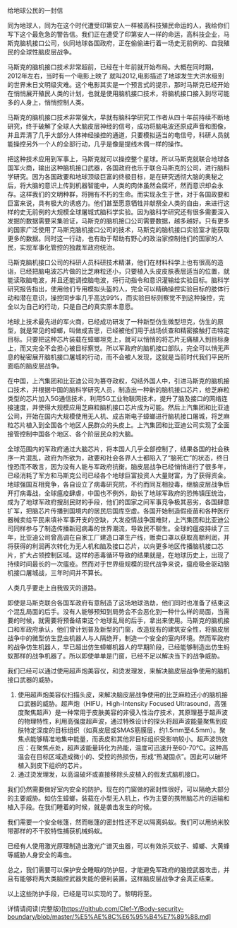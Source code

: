 给地球公民的一封信

同为地球人，同为在这个时代遭受印第安人一样被高科技殖民命运的人，我给你们写下这个最危急的警告信。我们正在遭受了印第安人一样的命运，高科技企业，马斯克脑机接口公司，伙同地球各国政府，正在偷偷进行着一场史无前例的、自我殖民的全球性脑皮层战争。

马斯克的脑机接口技术非常超前，已经在十年前就开始布局。大概在同时期，2012年左右，当时有一个电影上映了 就叫2012,电影描述了地球发生大洪水级别的世界末日文明级灾难。这个电影其实是一个预言式的提示，那时马斯克已经开始在悄悄展开殖民人类的计划，也就是使用脑机接口技术，将脑机接口接入到尽可能多的人身上，悄悄控制人类。

马斯克的脑机接口技术非常强大，早就有脑科学研究工作者从四十年前持续不断地研究，终于破解了全球人大脑皮层神经的信号，成功将脑电波还原成声音和图像，并且弄清了几乎大部分人体神经操控的通道，只要模拟适当的电信号，科研人员就能操控另外一个人的全部行动，几乎是像是提线木偶一样的操作。

把这种技术应用到军事上，马斯克就可以操控整个星球。所以马斯克就联合地球各国军火商，输出这种脑机接口武器，各国政府也乐于联合马斯克的公司，进行脑科学研究。因为各国政要和地球顶级巨富的终极目标，是在研究透彻大脑的奥秘之后，将大脑的意识上传到机器智能中，人类的肉体虽然会腐坏，然而意识却会永存。这样我们的文明种群，将拥有不朽的生命。而实现永生于世，对于各国政要和巨富来说，具有极大的诱惑力。他们甚至愿意牺牲并献祭全人类的自由，来进行这样的史无前例的大规模全球屠城式脑科学实验。因为脑科学研究还有很多需要深入发掘的数据需要采集验证，马斯克的脑机接口公司需要数据，越多越好。只有更多的国家广泛使用了马斯克脑机接口公司的技术，马斯克的脑机接口实验室才能获取更多的数据。同时这一行动，也有助于帮助有野心的政治家控制他们的国家的人民，实现军事化管控的独裁军政府统治。

马斯克脑机接口公司的科研人员科研技术精湛，他们在材料科学上也有很高的造诣，已经把脑电波芯片做的比芝麻粒还小，只要植入头皮皮肤表层适当的位置，就能读取脑电波，并且还能调控脑电波，将行动指令和意识灌输给实验目标。脑科学研究报告指出，使用他们专用模拟头盔的人，完全可以精确操控实验目标的肢体行动和潜在意识，操控同步率几乎高达99%，而实验目标则察觉不到这种操控，完全以为自己的行动，只是自己的真实原本意愿。

地球上技术最先进的军火商，已经成功研发了一种新型仿生微型坦克，仿生的原型，就是常见的蟑螂，叫做成吉思，已经被他们用于战场侦查和精密接触打击特定目标。只要把这种芯片装载在蟑螂坦克上，就可以悄悄的将芯片无痛植入到目标身上，而又完全不会担心被目标察觉。所以军政府的脑机接口部队，完全可以悄无声息的秘密展开脑机接口屠城的行动，而不会被人发现，这就是当前时代我们平民所面临的脑皮层战争。

在中国，上汽集团和比亚迪公司为篡夺政权，勾结外国人中，引进马斯克的脑机接口技术，并根据中国的脑科学研究人员，制造出一种新的脑机接口芯片，给芝麻粒类型的芯片加入5G通信技术，利用5G工业物联网技术，提升了脑及接口的网络连接速度，并使得大规模应用芝麻粒脑机接口芯片成为可能。然后上汽集团和比亚迪公司，开始在国内大规模使用无人机、成吉斯电子蟑螂进行脑机接口屠城，将芝麻粒芯片植入到全国各个地区人民群众的头皮上。上汽集团和比亚迪公司实现了全面接管控制中国各个地区、各个阶层民众的大脑。

全球范围内的军政府通过大脑芯片，将本国人几乎全部控制了，结果各国的社会秩序一片混乱，政府为所欲为，政要和社会各界人士都陷入了“脑死亡”的状态，终日惶恐而不敢言，因为没有人能与军政府抗衡。脑皮层战争已经悄悄进行了很多年，已经消耗了军方和马斯克公司已经各个地球巨富投资人大量财富，为了获得资金。地球强国互相竞争，各自设立了病毒研究院，不约而同互相投毒，继脑皮层战争后开打病毒战，全球瘟疫肆虐，中国也不例外，助长了地球军政府的恐怖镇压统治，成为了地球军政府搜刮民财的手段，他们的国家之间军事竞争极其恶劣，各国肆意扩军，把脑芯片传播到国境内的居民后国库空虚。各国开始制造假疫苗和各种医疗器械卖给平民来填补军事开支的空缺，大发疫情战争国难财，上汽集团和比亚迪公司同样参与了制造传播新冠病毒的世界潮流，导致民不聊生。全球的瘟疫持续了三年，比亚迪公司曾高调在自家工厂建造口罩生产线，贩卖口罩以获取高额利润，并将获得的利润再次转化为无人机和脑及接口芯片，以向更多地区传播脑机接口芯片，扩大占领控制区域。这样的恶毒循环导致的结果就是，在地球历史上，出现了持续时间最长的一次瘟疫。然而对于世界级规模的现代战争来说，瘟疫吸金驱动脑机接口屠城战，三年时间并不算长。

人类几乎要走上自我毁灭的道路。

即使是马斯克联合各国军政府有意制造了这场地球浩劫，他们同时也准备了结束这个混乱局面的后手。没有人能够预知到局势会不会恶化到一种什么样的局面，当需要的时候，就需要将预备结束这个地球乱局的后手，拿出来使用。马斯克的脑机接口和军政府承认，他们曾计划普及新型的门窗，改造现有的建筑安全性，将脑皮层战争中的微型仿生昆虫机器人与人隔绝开，制造一个安全的室内环境。然而军政府的战争仿生机器人，早已超出仿生蟑螂机器人的早期阶段，已经能够制造出仿生蚂蚁那样的战争机器了。所以即使单单是门窗，已经不足以解决当下的战争威胁。

我们已经可以通过使用超声炮美容仪，和烫发理发，来解决脑皮层战争使用的脑机接口武器的威胁。
1. 使用超声炮美容仪扫描头皮，来解决脑皮层战争使用的比芝麻粒还小的脑机接口武器的威胁。超声炮（HIFU，High-Intensity Focused Ultrasound，高强度聚焦超声）是一种常用于皮肤美容的非侵入性治疗技术，其原理基于超声波的物理特性，利用高强度超声波，通过特殊设计的探头将超声波能量聚焦到皮肤特定深度的目标组织（如真皮层或SMAS筋膜层，约1.5mm至4.5mm）。聚焦点能够精准地集中能量，而表皮和其他非目标组织受影响较小。超声波热效应：在聚焦点处，超声波能量转化为热能，温度可迅速升至60-70°C。这种高温会在目标区域造成微小的、受控的热损伤，形成“热凝固点”。因此可以破坏植入到皮下组织的芯片。
2. 通过烫发理发，以高温破坏或直接移除头皮植入的假发式脑机接口。

我们仍然需要做好室内安全的防护。现在的门窗做的密封性很好，可以隔绝大部分的主要威胁。如仿生蟑螂，装载在小型无人机上，作为主要的携带脑芯片的运输和植入手段。在我们睡着的时候，就是袭击发生的时候。

我们需要一个安全帐篷，然而帐篷的密封性还不足以隔离蚂蚁。我们可以用纳米胶带那样的不干胶特性捕获机械蚂蚁。

已经有人使用激光原理制造出激光广谱灭虫器，可以有效杀灭蚊子、蟑螂、大黄蜂等威胁人身安全的毒虫。

总之，我们需要可以保护安全睡眠的防护层，才能避免军政府的脑控武器攻击，并且有能够将两大类脑控武器失能的便利装置。这样脑皮层战争才会真正结束。

以上这些防护手段，已经是可以实现的了。黎明将至。

详情请阅读(完整版)[https://github.com/Clef-Y/Body-security-boundary/blob/master/%E5%AE%8C%E6%95%B4%E7%89%88.md]
